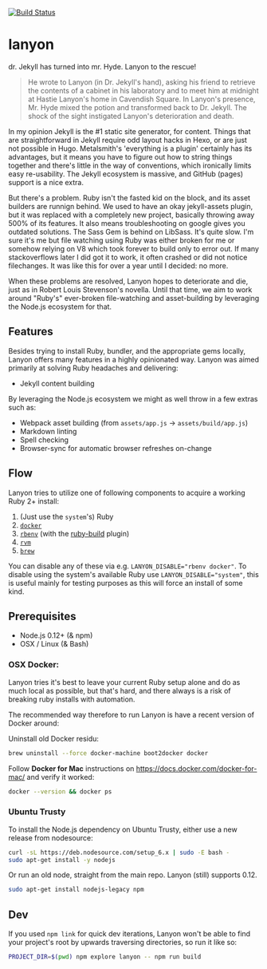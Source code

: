 [![Build Status](https://travis-ci.org/kvz/lanyon.svg?branch=master)](https://travis-ci.org/kvz/lanyon)

# lanyon
dr. Jekyll has turned into mr. Hyde. Lanyon to the rescue!

> He wrote to Lanyon (in Dr. Jekyll's hand), asking his friend to retrieve the contents of a cabinet in his laboratory and to meet him at midnight at Hastie Lanyon's home in Cavendish Square. In Lanyon's presence, Mr. Hyde mixed the potion and transformed back to Dr. Jekyll. The shock of the sight instigated Lanyon's deterioration and death.

In my opinion Jekyll is the #1 static site generator, for content. Things that are straightforward in Jekyll require odd layout hacks in Hexo, or are just not possible in Hugo. Metalsmith's 'everything is a plugin' certainly has its advantages, but it means you have to figure out how to string things together and there's little in the way of conventions, which ironically limits easy re-usability. The Jekyll ecosystem is massive, and GitHub (pages) support is a nice extra.

But there's a problem. Ruby isn't the fasted kid on the block, and its asset builders are runnign behind. We used to have an okay jekyll-assets plugin, but it was replaced with a completely new project, basically throwing away 500% of its features. It also means troubleshooting on google gives you outdated solutions. The Sass Gem is behind on LibSass. It's quite slow. I'm sure it's me but file watching using Ruby was either broken for me or somehow relying on V8 which took forever to build only to error out. If many stackoverflows later I did got it to work, it often crashed or did not notice filechanges. It was like this for over a year until I decided: no more.

When these problems are resolved, Lanyon hopes to deteriorate and die, just as in Robert Louis Stevenson's novella. Until that time, we aim to work around "Ruby's" ever-broken file-watching and asset-building by leveraging the Node.js ecosystem for that. 

## Features

Besides trying to install Ruby, bundler, and the appropriate gems locally, Lanyon offers 
many features in a highly opinionated way. Lanyon was aimed primarily at solving Ruby headaches and delivering:

- Jekyll content building

By leveraging the Node.js ecosystem we might as well throw in a few extras such as:

- Webpack asset building (from `assets/app.js` -> `assets/build/app.js`)
- Markdown linting
- Spell checking
- Browser-sync for automatic browser refreshes on-change

## Flow

Lanyon tries to utilize one of following components to acquire a working Ruby 2+ install:

1. (Just use the `system`'s) Ruby
1. [`docker`](https://www.docker.com/)
1. [`rbenv`](https://github.com/rbenv/rbenv) (with the [ruby-build](https://github.com/rbenv/ruby-build) plugin)
1. [`rvm`](https://rvm.io/)
1. [`brew`](http://brew.sh/)

You can disable any of these via e.g. `LANYON_DISABLE="rbenv docker"`.
To disable using the system's available Ruby use `LANYON_DISABLE="system"`, this is useful
mainly for testing purposes as this will force an install of some kind.

## Prerequisites

- Node.js 0.12+ (& npm)
- OSX / Linux (& Bash)

### OSX Docker:

Lanyon tries it's best to leave your current Ruby setup alone and do as much local as possible,
but that's hard, and there always is a risk of breaking ruby installs with automation.

The recommended way therefore to run Lanyon is have a recent version of Docker around:

Uninstall old Docker residu:

```bash
brew uninstall --force docker-machine boot2docker docker
```

Follow **Docker for Mac** instructions on <https://docs.docker.com/docker-for-mac/> and verify it worked:

```bash
docker --version && docker ps
```

### Ubuntu Trusty

To install the Node.js dependency on Ubuntu Trusty, either use a new release from nodesource:

```bash
curl -sL https://deb.nodesource.com/setup_6.x | sudo -E bash -
sudo apt-get install -y nodejs
```

Or run an old node, straight from the main repo. Lanyon (still) supports 0.12.

```bash
sudo apt-get install nodejs-legacy npm
```

## Dev

If you used `npm link` for quick dev iterations, Lanyon won't be able to find your project's root by upwards traversing directories, so run it like so:

```bash
PROJECT_DIR=$(pwd) npm explore lanyon -- npm run build
```
